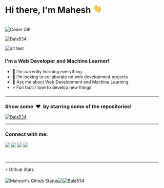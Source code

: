 # Hi there, I'm Mahesh <img src="https://raw.githubusercontent.com/ABSphreak/ABSphreak/master/gifs/Hi.gif" width="30px">
<br>
<img  src="https://media.giphy.com/media/SWoSkN6DxTszqIKEqv/giphy.gif" alt="Coder GIF" width="400" height="300" align='center'>
<p align="left"> 
  <img src="https://komarev.com/ghpvc/?username=Bala534" alt="Bala534" /> 
</p>

![alt text](https://raw.githubusercontent.com/9515391831/SimplePortfolio/main/2021-01-28%20(3).png)

### I'm a Web Developer and Machine Learner!

- 🌱 I’m currently learning everything
- 👯 I’m looking to collaborate on web development projects
- 💬 Ask me about Web Development and Machine Learning
- ⚡ Fun fact: I love to develop new things

---

<h3>Show some &nbsp;❤️&nbsp; by starring some of the repositories!</h3>

<p align="left"> <a href="https://github.com/ryo-ma/github-profile-trophy"><img src="https://github-profile-trophy.vercel.app/?username=Bala534" alt="Bala534" /></a> </p>

---

### Connect with me:

[<img height="30" src="https://img.shields.io/badge/twitter-%231DA1F2.svg?&style=for-the-badge&logo=twitter&logoColor=white" />][twitter]
[<img height="30" src = "https://img.shields.io/badge/Youtube-%23E4405F.svg?&style=for-the-badge&logo=Youtube&logoColor=white">][Youtube] 
[<img height="30" src="https://img.shields.io/badge/linkedin-blue.svg?&style=for-the-badge&logo=linkedin&logoColor=white" />][LinkedIn]
<a href="mailto:balamaheshchilakala@gmail.com" style="text-decoration:none"><img height="30" src = "https://img.shields.io/badge/gmail-c14438?&style=for-the-badge&logo=gmail&logoColor=white"></a>

<br />

---

  :zap: Github Stats

  <img align="left" alt="Mahesh's Github Status" src="https://github-readme-stats.vercel.app/api?username=Bala534&show_icons=true&hide_border=true&theme=dracula" />
  <img align="left" src="https://github-readme-stats.vercel.app/api/top-langs/?username=Bala534&theme=dracula&layout=compact" />
  <img align="left" src="https://github-readme-streak-stats.herokuapp.com/?user=Bala534&theme=dracula" alt="Bala534" />
  
[twitter]: https://twitter.com/BalaMah12687138?s=09
[youtube]: https://www.youtube.com/channel/UCSa3rqufXOZ-COYonTIdWqg
[linkedin]: https://www.linkedin.com/in/bala-mahesh-27330b200
[gmail]: https://gmail.com
